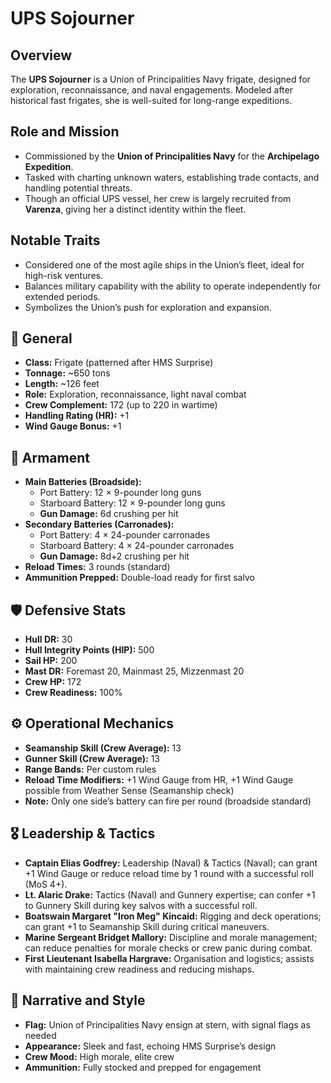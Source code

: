 # UPS Sojourner

## Overview
The **UPS Sojourner** is a Union of Principalities Navy frigate, designed for exploration, reconnaissance, and naval engagements. Modeled after historical fast frigates, she is well-suited for long-range expeditions.

## Role and Mission
- Commissioned by the **Union of Principalities Navy** for the **Archipelago Expedition**.
- Tasked with charting unknown waters, establishing trade contacts, and handling potential threats.
- Though an official UPS vessel, her crew is largely recruited from **Varenza**, giving her a distinct identity within the fleet.

## Notable Traits
- Considered one of the most agile ships in the Union’s fleet, ideal for high-risk ventures.
- Balances military capability with the ability to operate independently for extended periods.
- Symbolizes the Union’s push for exploration and expansion.

## 📖 General
- **Class:** Frigate (patterned after HMS Surprise)
- **Tonnage:** ~650 tons
- **Length:** ~126 feet
- **Role:** Exploration, reconnaissance, light naval combat
- **Crew Complement:** 172 (up to 220 in wartime)
- **Handling Rating (HR):** +1
- **Wind Gauge Bonus:** +1

## 🏹 Armament
- **Main Batteries (Broadside):**
  - Port Battery: 12 × 9-pounder long guns
  - Starboard Battery: 12 × 9-pounder long guns
  - **Gun Damage:** 6d crushing per hit
- **Secondary Batteries (Carronades):**
  - Port Battery: 4 × 24-pounder carronades
  - Starboard Battery: 4 × 24-pounder carronades
  - **Gun Damage:** 8d+2 crushing per hit
- **Reload Times:** 3 rounds (standard)
- **Ammunition Prepped:** Double-load ready for first salvo

## 🛡️ Defensive Stats
- **Hull DR:** 30
- **Hull Integrity Points (HIP):** 500
- **Sail HP:** 200
- **Mast DR:** Foremast 20, Mainmast 25, Mizzenmast 20
- **Crew HP:** 172
- **Crew Readiness:** 100%

## ⚙️ Operational Mechanics
- **Seamanship Skill (Crew Average):** 13
- **Gunner Skill (Crew Average):** 13
- **Range Bands:** Per custom rules
- **Reload Time Modifiers:** +1 Wind Gauge from HR, +1 Wind Gauge possible from Weather Sense (Seamanship check)
- **Note:** Only one side’s battery can fire per round (broadside standard)

## 🎖️ Leadership & Tactics
- **Captain Elias Godfrey:** Leadership (Naval) & Tactics (Naval); can grant +1 Wind Gauge or reduce reload time by 1 round with a successful roll (MoS 4+).
- **Lt. Alaric Drake:** Tactics (Naval) and Gunnery expertise; can confer +1 to Gunnery Skill during key salvos with a successful roll.
- **Boatswain Margaret "Iron Meg" Kincaid:** Rigging and deck operations; can grant +1 to Seamanship Skill during critical maneuvers.
- **Marine Sergeant Bridget Mallory:** Discipline and morale management; can reduce penalties for morale checks or crew panic during combat.
- **First Lieutenant Isabella Hargrave:** Organisation and logistics; assists with maintaining crew readiness and reducing mishaps.

## 📝 Narrative and Style
- **Flag:** Union of Principalities Navy ensign at stern, with signal flags as needed
- **Appearance:** Sleek and fast, echoing HMS Surprise’s design
- **Crew Mood:** High morale, elite crew
- **Ammunition:** Fully stocked and prepped for engagement
